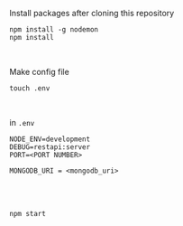 Install packages after cloning this repository

```
npm install -g nodemon
npm install
```

<br>

Make config file

```
touch .env
```

<br>

in `.env` 

```
NODE_ENV=development
DEBUG=restapi:server
PORT=<PORT NUMBER>

MONGODB_URI = <mongodb_uri>
```

<br><br>

```
npm start
```

